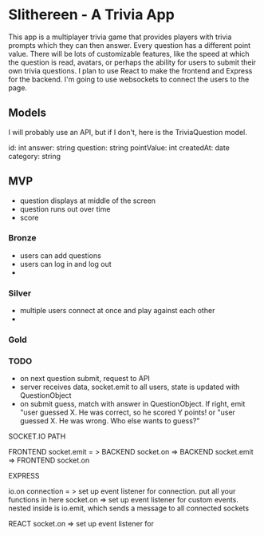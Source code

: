# Slithereen - A Trivia App

This app is a multiplayer trivia game that provides players with trivia prompts which they can then answer. Every question has a different point value. There will be lots of customizable features, like the speed at which the question is read, avatars, or perhaps the ability for users to submit their own trivia questions. I plan to use React to make the frontend and Express for the backend. I'm going to use websockets to connect the users to the page.

## Models

I will probably use an API, but if I don't, here is the TriviaQuestion model.

id: int
answer: string
question: string
pointValue: int
createdAt: date
category: string

## MVP


- question displays at middle of the screen
- question runs out over time
- score

### Bronze
- users can add questions
- users can log in and log out
- 

### Silver
- multiple users connect at once and play against each other
- 

### Gold

### TODO

- on next question submit, request to API
- server receives data, socket.emit to all users, state is updated with QuestionObject
- on submit guess, match with answer in QuestionObject. If right, emit "user guessed X. He was correct, so he scored Y points! or "user guessed X. He was wrong. Who else wants to guess?"



SOCKET.IO PATH

FRONTEND socket.emit = > BACKEND socket.on => BACKEND socket.emit => FRONTEND socket.on

EXPRESS

io.on connection = > set up event listener for connection. put all your functions in here
socket.on => set up event listener for custom events. nested inside is 
    io.emit, which sends a message to all connected sockets

REACT
socket.on => set up event listener for 

